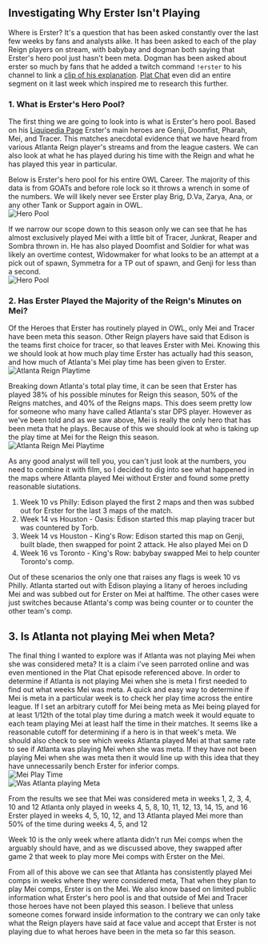 ## Investigating Why Erster Isn't Playing

Where is Erster? It's a question that has been asked constantly over the last few weeks by fans and analysts alike.
It has been asked to each of the play Reign players on stream, with babybay and dogman both saying that Erster's hero pool just hasn't been meta.
Dogman has been asked about erster so much by fans that he added a twitch command `!erster` to his channel to link a [clip of his explanation](https://www.twitch.tv/dogman/clip/GeniusModernDonkeyOSfrog).
[Plat Chat](https://youtu.be/6yqtS6xK0JI?t=1380) even did an entire segment on it last week which inspired me to research this further.

### 1. What is Erster's Hero Pool?

The first thing we are going to look into is what is Erster's hero pool. Based on his [Liquipedia Page](https://liquipedia.net/overwatch/Jeong_Joon) Erster's main heroes are Genji, Doomfist, Pharah, Mei, and Tracer.
This matches anecdotal evidence that we have heard from various Atlanta Reign player's streams and from the league casters. We can also look at what he has played during his time with the Reign and what he has played this year in particular.

Below is Erster's hero pool for his entire OWL Career. The majority of this data is from GOATs and
before role lock so it throws a wrench in some of the numbers. We will likely never see Erster play Brig, D.Va, Zarya, Ana, or any other Tank or Support again in OWL. <br>
![Hero Pool](screen_shots/hero_pool.png)

If we narrow our scope down to this season only  we can see that he has almost exclusively played Mei with a little bit of Tracer, Junkrat, Reaper and Sombra thrown in.
He has also played Doomfist and Soldier for what was likely an overtime contest, Widowmaker for what looks to be an attempt at a pick out of spawn, Symmetra for a TP out of spawn, and Genji for less than a second.  <br>
![Hero Pool](screen_shots/hero_pool_2020.png)

### 2. Has Erster Played the Majority of the Reign's Minutes on Mei?
Of the Heroes that Erster has routinely played in OWL, only Mei and Tracer have been meta this season.
Other Reign players have said that Edison is the teams first choice for tracer, so that leaves Erster with Mei.
Knowing this we should look at how much play time Erster has actually had this season, and how much of Atlanta's Mei play time has been given to Erster.
<br>
![Atlanta Reign Playtime](screen_shots/atlanta_playtime.png)

Breaking down Atlanta's total play time, it can be seen that Erster has played 38% of his possible minutes for Reign this season,
50% of the Reigns matches, and 40% of the Reigns maps. This does seem pretty low for someone who many have called Atlanta's star DPS player.
However as we've been told and as we saw above, Mei is really the only hero that has been meta that he plays. Because of this we should look at who is taking up the play time at Mei for the Reign this season.
<br>
![Atlanta Reign Mei Playtime](screen_shots/atlanta_mei_playtime.png)

As any good analyst will tell you, you can't just look at the numbers, you need to combine it with film,
so I decided to dig into see what happened in the maps where Atlanta played Mei without Erster and found some pretty reasonable siutations.

1. Week 10 vs Philly:
    Edison played the first 2 maps and then was subbed out for Erster for the last 3 maps of the match.
2. Week 14 vs Houston - Oasis:
    Edison started this map playing tracer but was countered by Torb.
3. Week 14 vs Houston - King's Row:
    Edison started this map on Genji, built blade, then swapped for point 2 attack. He also played Mei on D
4. Week 16 vs Toronto - King's Row:
    babybay swapped Mei to help counter Toronto's comp.

Out of these scenarios the only one that raises any flags is week 10 vs Philly. Atlanta started out with Edison playing a litany of heroes including Mei and was subbed out for Erster on Mei at halftime.
The other cases were just switches because Atlanta's comp was being counter or to counter the other team's comp.

## 3. Is Atlanta not playing Mei when Meta?

The final thing I wanted to explore was if Atlanta was not playing Mei when she was considered meta?
It is a claim i've seen parroted online and was even mentioned in the Plat Chat episode referenced above.
In order to determine if Atlanta is not playing Mei when she is meta I first needed to find out what weeks Mei was meta. A quick and easy way to determine if Mei is meta in a particular week
is to check her play time across the entire league. If I set an arbitrary cutoff for Mei being meta as Mei being played for at least 1/12th of the total play time during a match week it would equate to each team playing Mei at least half the time in their matches.
It seems like a reasonable cutoff for determining if a hero is in that week's meta. We should also check to see which weeks Atlanta played Mei at that same rate to see if Atlanta was playing Mei when she was meta.
If they have not been playing Mei when she was meta then it would line up with this idea that they have unnecessarily bench Erster for inferior comps.
<br>
![Mei Play Time](screen_shots/mei_play_timy_by_week.png)
<br>
![Was Atlanta playing Meta](screen_shots/weeks_mei_meta.png)

From the results we see that Mei was considered meta in weeks 1, 2, 3, 4, 10 and 12
Atlanta only played in weeks 4, 5, 8, 10, 11, 12, 13, 14, 15, and 16
Erster played in weeks 4, 5, 10, 12, and 13
Atlanta played Mei more than 50% of the time during weeks 4, 5, and 12

Week 10 is the only week where atlanta didn't run Mei comps when the arguably should have, and as we discussed above, they swapped after game 2 that week to play more Mei comps with Erster on the Mei.

From all of this above we can see that Atlanta has consistently played Mei comps in weeks where they were considered meta, That when they plan to play Mei comps, Erster is on the Mei.
We also know based on limited public information what Erster's hero pool is and that outside of Mei and Tracer those heroes have not been played this season.
I believe that unless someone comes forward inside information to the contrary we can only take what the Reign players have said at face value and accept that Erster is not playing due to what heroes have been in the meta so far this season.
